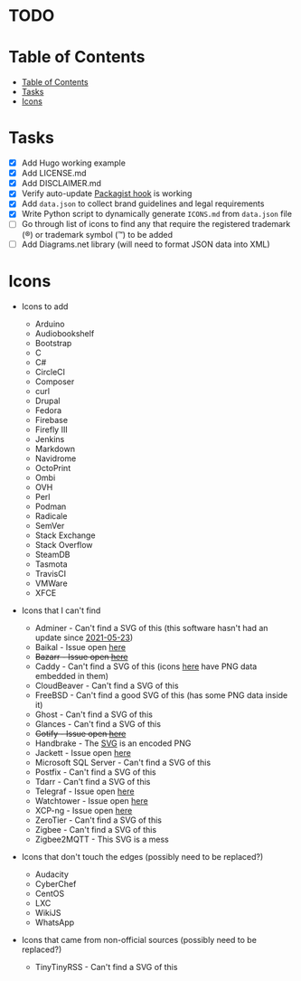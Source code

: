 # TODO

# Table of Contents
- [Table of Contents](#table-of-contents)
- [Tasks](#tasks)
- [Icons](#icons)

# Tasks
- [x] Add Hugo working example
- [x] Add LICENSE.md
- [x] Add DISCLAIMER.md
- [x] Verify auto-update [Packagist hook](https://packagist.org/about#how-to-update-packages) is working
- [x] Add `data.json` to collect brand guidelines and legal requirements
- [x] Write Python script to dynamically generate `ICONS.md` from `data.json` file
- [ ] Go through list of icons to find any that require the registered trademark (®) or trademark symbol (™) to be added
- [ ] Add Diagrams.net library (will need to format JSON data into XML)

# Icons
- Icons to add
  - Arduino
  - Audiobookshelf
  - Bootstrap
  - C
  - C#
  - CircleCI
  - Composer
  - curl
  - Drupal
  - Fedora
  - Firebase
  - Firefly III
  - Jenkins
  - Markdown
  - Navidrome
  - OctoPrint
  - Ombi
  - OVH
  - Perl
  - Podman
  - Radicale
  - SemVer
  - Stack Exchange
  - Stack Overflow
  - SteamDB
  - Tasmota
  - TravisCI
  - VMWare
  - XFCE

- Icons that I can't find
  - Adminer - Can't find a SVG of this (this software hasn't had an update since [2021-05-23](https://github.com/vrana/adminer/commit/88647b93e467210f270340e758af6771e2c5638a))
  - Baikal - Issue open [here](https://github.com/sabre-io/Baikal/issues/1143)
  - ~~Bazarr - Issue open [here](https://github.com/morpheus65535/bazarr/issues/2020)~~
  - Caddy - Can't find a SVG of this (icons [here](https://github.com/caddyserver/website/tree/master/src/resources/images) have PNG data embedded in them)
  - CloudBeaver - Can't find a SVG of this
  - FreeBSD - Can't find a good SVG of this  (has some PNG data inside it)
  - Ghost - Can't find a SVG of this
  - Glances - Can't find a SVG of this
  - ~~Gotify - Issue open [here](https://github.com/gotify/website/issues/67)~~
  - Handbrake - The [SVG](https://github.com/HandBrake/HandBrake/blob/master/gtk/src/hb-icon.svg) is an encoded PNG
  - Jackett - Issue open [here](https://github.com/Jackett/Jackett/issues/13789)
  - Microsoft SQL Server - Can't find a SVG of this
  - Postfix - Can't find a SVG of this
  - Tdarr - Can't find a SVG of this
  - Telegraf - Issue open [here](https://github.com/influxdata/telegraf/issues/12327)
  - Watchtower - Issue open [here](https://github.com/containrrr/watchtower/issues/1510)
  - XCP-ng - Issue open [here](https://github.com/xcp-ng/xcp/issues/583)
  - ZeroTier - Can't find a SVG of this
  - Zigbee - Can't find a SVG of this
  - Zigbee2MQTT - This SVG is a mess

- Icons that don't touch the edges (possibly need to be replaced?)
  - Audacity
  - CyberChef
  - CentOS
  - LXC
  - WikiJS
  - WhatsApp

- Icons that came from non-official sources (possibly need to be replaced?)
  - TinyTinyRSS - Can't find a SVG of this
